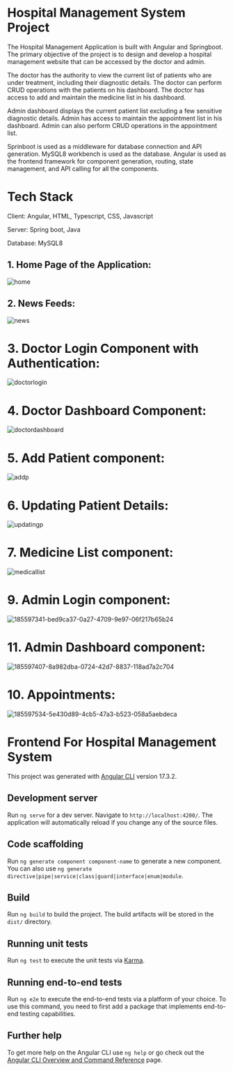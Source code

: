 # Hospital Management System Project

The Hospital Management Application is built with Angular and Springboot. The primary objective of the project is to design and develop a hospital management website that can be accessed by the doctor and admin.

The doctor has the authority to view the current list of patients who are under treatment, including their diagnostic details. The doctor can perform CRUD operations with the patients on his dashboard. The doctor has access to add and maintain the medicine list in his dashboard.

Admin dashboard displays the current patient list excluding a few sensitive diagnostic details. Admin has access to maintain the appointment list in his dashboard. Admin can also perform CRUD operations in the appointment list.

Sprinboot is used as a middleware for database connection and API generation. MySQL8 workbench is used as the database. Angular  is used as the frontend framework for component generation, routing, state management, and API calling for all the components.



# Tech Stack

Client: Angular, HTML, Typescript, CSS, Javascript

Server: Spring boot, Java

Database: MySQL8

## 1. Home Page of the Application:
![home](https://github.com/user-attachments/assets/d1f37ba4-d65e-4153-b0b8-76aa6fb1dad4)
## 2. News Feeds:
![news](https://github.com/user-attachments/assets/4e779d76-2162-4568-ae32-1900d899ddea)

# 3. Doctor Login Component with Authentication:
![doctorlogin](https://github.com/user-attachments/assets/a97674ae-2578-43ce-ba5e-b25a2229d7da)

# 4. Doctor Dashboard Component:
![doctordashboard](https://github.com/user-attachments/assets/ab0b10f6-2e71-445a-93bd-279022f7d88f)

# 5. Add Patient component:
![addp](https://github.com/user-attachments/assets/448bd631-53fb-4367-9dd4-850173aff46b)

# 6. Updating Patient Details:
![updatingp](https://github.com/user-attachments/assets/30693dc5-2c32-4ac2-8ec5-5229a72c2f5a)

# 7. Medicine List component:
![medicallist](https://github.com/user-attachments/assets/6fa06667-769c-444e-96b4-1ca30e9949b3)

# 9. Admin Login component:
![185597341-bed9ca37-0a27-4709-9e97-06f217b65b24](https://github.com/user-attachments/assets/a66472af-d198-487c-b401-dbd9de97b10e)

# 11. Admin Dashboard component:
![185597407-8a982dba-0724-42d7-8837-118ad7a2c704](https://github.com/user-attachments/assets/a4364952-a0b3-4900-b858-9ced47895d82)

# 10. Appointments:
![185597534-5e430d89-4cb5-47a3-b523-058a5aebdeca](https://github.com/user-attachments/assets/747809b6-70b6-4a75-ad05-cd14c95d6e46)


# Frontend For Hospital Management System

This project was generated with [Angular CLI](https://github.com/angular/angular-cli) version 17.3.2.

## Development server

Run `ng serve` for a dev server. Navigate to `http://localhost:4200/`. The application will automatically reload if you change any of the source files.

## Code scaffolding

Run `ng generate component component-name` to generate a new component. You can also use `ng generate directive|pipe|service|class|guard|interface|enum|module`.

## Build

Run `ng build` to build the project. The build artifacts will be stored in the `dist/` directory.

## Running unit tests

Run `ng test` to execute the unit tests via [Karma](https://karma-runner.github.io).

## Running end-to-end tests

Run `ng e2e` to execute the end-to-end tests via a platform of your choice. To use this command, you need to first add a package that implements end-to-end testing capabilities.

## Further help

To get more help on the Angular CLI use `ng help` or go check out the [Angular CLI Overview and Command Reference](https://angular.io/cli) page.
